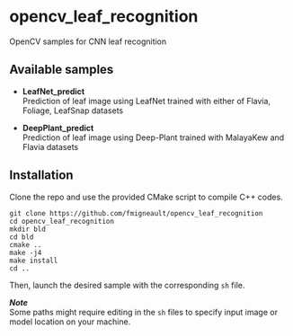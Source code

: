# opencv_leaf_recognition
OpenCV samples for CNN leaf recognition

## Available samples 

* **LeafNet_predict**  
Prediction of leaf image using LeafNet trained with either of Flavia, Foliage, LeafSnap datasets

* **DeepPlant_predict**  
Prediction of leaf image using Deep-Plant trained with MalayaKew and Flavia datasets 

## Installation

Clone the repo and use the provided CMake script to compile C++ codes.

```
git clone https://github.com/fmigneault/opencv_leaf_recognition
cd opencv_leaf_recognition
mkdir bld
cd bld
cmake ..
make -j4
make install
cd ..
```

Then, launch the desired sample with the corresponding `sh` file.

*__Note__*  
Some paths might require editing in the `sh` files to specify input image or model location on your machine.
